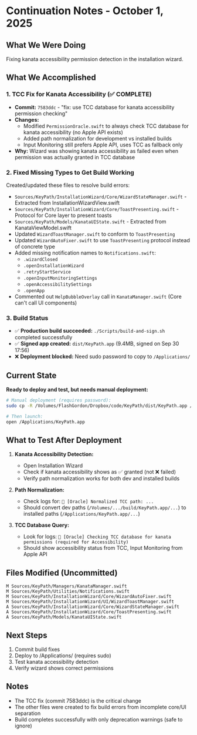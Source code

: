 # Continuation Notes - October 1, 2025

## What We Were Doing

Fixing kanata accessibility permission detection in the installation wizard.

## What We Accomplished

### 1. TCC Fix for Kanata Accessibility (✅ COMPLETE)
- **Commit:** `7583ddc` - "fix: use TCC database for kanata accessibility permission checking"
- **Changes:**
  - Modified `PermissionOracle.swift` to always check TCC database for kanata accessibility (no Apple API exists)
  - Added path normalization for development vs installed builds
  - Input Monitoring still prefers Apple API, uses TCC as fallback only
- **Why:** Wizard was showing kanata accessibility as failed even when permission was actually granted in TCC database

### 2. Fixed Missing Types to Get Build Working
Created/updated these files to resolve build errors:
- `Sources/KeyPath/InstallationWizard/Core/WizardStateManager.swift` - Extracted from InstallationWizardView.swift
- `Sources/KeyPath/InstallationWizard/Core/ToastPresenting.swift` - Protocol for Core layer to present toasts
- `Sources/KeyPath/Models/KanataUIState.swift` - Extracted from KanataViewModel.swift
- Updated `WizardToastManager.swift` to conform to `ToastPresenting`
- Updated `WizardAutoFixer.swift` to use `ToastPresenting` protocol instead of concrete type
- Added missing notification names to `Notifications.swift`:
  - `.wizardClosed`
  - `.openInstallationWizard`
  - `.retryStartService`
  - `.openInputMonitoringSettings`
  - `.openAccessibilitySettings`
  - `.openApp`
- Commented out `HelpBubbleOverlay` call in `KanataManager.swift` (Core can't call UI components)

### 3. Build Status
- ✅ **Production build succeeded:** `./Scripts/build-and-sign.sh` completed successfully
- ✅ **Signed app created:** `dist/KeyPath.app` (9.4MB, signed on Sep 30 17:56)
- ❌ **Deployment blocked:** Need sudo password to copy to `/Applications/`

## Current State

**Ready to deploy and test, but needs manual deployment:**

```bash
# Manual deployment (requires password):
sudo cp -R /Volumes/FlashGordon/Dropbox/code/KeyPath/dist/KeyPath.app /Applications/

# Then launch:
open /Applications/KeyPath.app
```

## What to Test After Deployment

1. **Kanata Accessibility Detection:**
   - Open Installation Wizard
   - Check if kanata accessibility shows as ✅ granted (not ❌ failed)
   - Verify path normalization works for both dev and installed builds

2. **Path Normalization:**
   - Check logs for: `🔮 [Oracle] Normalized TCC path: ...`
   - Should convert dev paths (`/Volumes/.../build/KeyPath.app/...`) to installed paths (`/Applications/KeyPath.app/...`)

3. **TCC Database Query:**
   - Look for logs: `🔮 [Oracle] Checking TCC database for kanata permissions (required for Accessibility)`
   - Should show accessibility status from TCC, Input Monitoring from Apple API

## Files Modified (Uncommitted)

```
M Sources/KeyPath/Managers/KanataManager.swift
M Sources/KeyPath/Utilities/Notifications.swift
M Sources/KeyPath/InstallationWizard/Core/WizardAutoFixer.swift
M Sources/KeyPath/InstallationWizard/UI/WizardToastManager.swift
A Sources/KeyPath/InstallationWizard/Core/WizardStateManager.swift
A Sources/KeyPath/InstallationWizard/Core/ToastPresenting.swift
A Sources/KeyPath/Models/KanataUIState.swift
```

## Next Steps

1. Commit build fixes
2. Deploy to /Applications/ (requires sudo)
3. Test kanata accessibility detection
4. Verify wizard shows correct permissions

## Notes

- The TCC fix (commit 7583ddc) is the critical change
- The other files were created to fix build errors from incomplete core/UI separation
- Build completes successfully with only deprecation warnings (safe to ignore)
